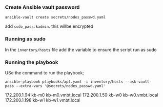 ### Create Ansible vault password

`ansible-vault create secrets/nodes_passwd.yaml`

add `sudo_pass:kadmin`. this willbe encrypted

### Running as sudo

In the `inventory/hosts` file add the variable to ensure the script run as sudo

### Running the playbook

USe the command to run the playbook;

`ansible-playbook playbooks/apt.yaml -i inventory/hosts --ask-vault-pass --extra-vars '@secrets/nodes_passwd.yaml'`


172.200.1.94 kb-m0 kb-m0.vmbt.local
172.200.1.50 kb-w0 kb-w0.vmbt.local
172.200.1.198 kb-w1 kb-w1.vmbt.local